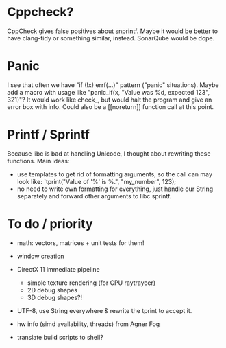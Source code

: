 # Cppcheck?
CppCheck gives false positives about snprintf. Maybe it would be better to have
clang-tidy or something similar, instead. SonarQube would be dope.

# Panic
I see that often we have "if (!x) errf(...)" pattern ("panic" situations).
Maybe add a macro with usage like "panic_if(x, "Value was %d, expected 123", 321)"?
It would work like check_, but would halt the program and give an error box with info.
Could also be a [[noreturn]] function call at this point.

# Printf / Sprintf
Because libc is bad at handling Unicode, I thought about rewriting these functions.
Main ideas:
- use templates to get rid of formatting arguments, so the call can may look like:
  `tprint("Value of '%' is %.", "my_number", 123);
- no need to write own formatting for everything, just handle our String separately
  and forward other arguments to libc sprintf.

# To do / priority
- math: vectors, matrices + unit tests for them!

- window creation
- DirectX 11 immediate pipeline
  - simple texture rendering (for CPU raytraycer)
  - 2D debug shapes
  - 3D debug shapes?!
- UTF-8, use String everywhere & rewrite the tprint to accept it.

- hw info (simd availability, threads) from Agner Fog

- translate build scripts to shell?
